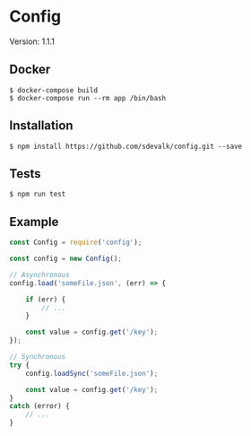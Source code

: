 Config
==============================

Version: 1.1.1

Docker
------------

    $ docker-compose build
    $ docker-compose run --rm app /bin/bash

Installation
------------

    $ npm install https://github.com/sdevalk/config.git --save

Tests
------------

    $ npm run test

Example
------------

```javascript
const Config = require('config');

const config = new Config();

// Asynchronous
config.load('someFile.json', (err) => {

    if (err) {
        // ...
    }

    const value = config.get('/key');
});

// Synchronous
try {
    config.loadSync('someFile.json');

    const value = config.get('/key');
}
catch (error) {
    // ...
}

```
